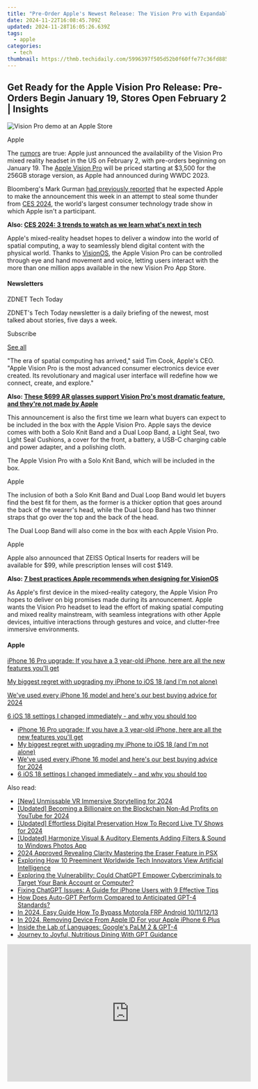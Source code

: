 ```yaml
---
title: "Pre-Order Apple's Newest Release: The Vision Pro with Expandable Storage Options | Learn More on ZDNET"
date: 2024-11-22T16:08:45.709Z
updated: 2024-11-28T16:05:26.639Z
tags:
  - apple
categories:
  - tech
thumbnail: https://thmb.techidaily.com/5996397f505d52b0f60ffe77c36fd8859621590a57dd0707f44eeaa06c560dbc.jpg
---
```


## Get Ready for the Apple Vision Pro Release: Pre-Orders Begin January 19, Stores Open February 2 | Insights

![Vision Pro demo at an Apple Store](https://www.zdnet.com/a/img/resize/ccf7252b549738d6070f5231024fa00e1eac0389/2023/12/20/5a4e07db-97aa-43ec-b123-e170ed6c16be/77e90237-7c03-4f69-953f-2cc91a249160-2880x1620.jpg?auto=webp&width=1280)

Apple

The [rumors](https://www.zdnet.com/article/apples-vision-pro-may-launch-in-february-with-its-most-sophisticated-buying-process-yet/) are true: Apple just announced the availability of the Vision Pro mixed reality headset in the US on February 2, with pre-orders beginning on January 19\. The [Apple Vision Pro](https://www.zdnet.com/article/apple-vision-pro-first-take-3-reasons-this-changes-everything/) will be priced starting at $3,500 for the 256GB storage version, as Apple had announced during WWDC 2023\. 

Bloomberg's Mark Gurman [had previously reported](https://www.zdnet.com/article/apple-expected-to-make-a-big-vision-pro-announcement-any-minute-now/) that he expected Apple to make the announcement this week in an attempt to steal some thunder from [CES 2024](https://www.zdnet.com/collection/ces-2024-whats-next-in-tech/), the world's largest consumer technology trade show in which Apple isn't a participant. 

**Also: [CES 2024: 3 trends to watch as we learn what's next in tech](https://www.zdnet.com/article/ces-2024-3-trends-to-watch/)**

Apple's mixed-reality headset hopes to deliver a window into the world of spatial computing, a way to seamlessly blend digital content with the physical world. Thanks to [VisionOS](https://www.zdnet.com/article/inside-visionos-17-things-developers-need-to-know-right-now/), the Apple Vision Pro can be controlled through eye and hand movement and voice, letting users interact with the more than one million apps available in the new Vision Pro App Store. 

#### Newsletters

ZDNET Tech Today

ZDNET's Tech Today newsletter is a daily briefing of the newest, most talked about stories, five days a week.

 Subscribe

[See all](https://www.zdnet.com/newsletters/)

"The era of spatial computing has arrived," said Tim Cook, Apple's CEO. "Apple Vision Pro is the most advanced consumer electronics device ever created. Its revolutionary and magical user interface will redefine how we connect, create, and explore."

**Also: [These $699 AR glasses support Vision Pro's most dramatic feature, and they're not made by Apple](https://www.zdnet.com/article/these-699-ar-glasses-support-vision-pros-most-dramatic-feature-and-theyre-not-made-by-apple/)**

This announcement is also the first time we learn what buyers can expect to be included in the box with the Apple Vision Pro. Apple says the device comes with both a Solo Knit Band and a Dual Loop Band, a Light Seal, two Light Seal Cushions, a cover for the front, a battery, a USB-C charging cable and power adapter, and a polishing cloth. 

The Apple Vision Pro with a Solo Knit Band, which will be included in the box. 

Apple

The inclusion of both a Solo Knit Band and Dual Loop Band would let buyers find the best fit for them, as the former is a thicker option that goes around the back of the wearer's head, while the Dual Loop Band has two thinner straps that go over the top and the back of the head.

The Dual Loop Band will also come in the box with each Apple Vision Pro.

Apple

Apple also announced that ZEISS Optical Inserts for readers will be available for $99, while prescription lenses will cost $149\. 

**Also: [7 best practices Apple recommends when designing for VisionOS](https://www.zdnet.com/article/7-best-practices-apple-recommends-when-designing-for-visionos/)**

As Apple's first device in the mixed-reality category, the Apple Vision Pro hopes to deliver on big promises made during its announcement. Apple wants the Vision Pro headset to lead the effort of making spatial computing and mixed reality mainstream, with seamless integrations with other Apple devices, intuitive interactions through gestures and voice, and clutter-free immersive environments. 

#### Apple

[iPhone 16 Pro upgrade: If you have a 3 year-old iPhone, here are all the new features you'll get](https://www.zdnet.com/article/iphone-16-pro-and-pro-max-hands-on/ "iPhone 16 Pro upgrade: If you have a 3 year-old iPhone, here are all the new features you'll get")

[My biggest regret with upgrading my iPhone to iOS 18 (and I'm not alone)](https://www.zdnet.com/article/my-biggest-regret-with-upgrading-my-iphone-to-ios-18-and-im-not-alone/ "My biggest regret with upgrading my iPhone to iOS 18 (and I'm not alone)")

[We've used every iPhone 16 model and here's our best buying advice for 2024](https://www.zdnet.com/article/iphone-16-pro-max-buying-advice-2024/ "We've used every iPhone 16 model and here's our best buying advice for 2024")

[6 iOS 18 settings I changed immediately - and why you should too](https://www.zdnet.com/article/6-ios-18-settings-i-changed-immediately-and-why-you-should-too/ "6 iOS 18 settings I changed immediately - and why you should too")

* [iPhone 16 Pro upgrade: If you have a 3 year-old iPhone, here are all the new features you'll get](https://www.zdnet.com/article/iphone-16-pro-and-pro-max-hands-on/ "iPhone 16 Pro upgrade: If you have a 3 year-old iPhone, here are all the new features you'll get")
* [My biggest regret with upgrading my iPhone to iOS 18 (and I'm not alone)](https://www.zdnet.com/article/my-biggest-regret-with-upgrading-my-iphone-to-ios-18-and-im-not-alone/ "My biggest regret with upgrading my iPhone to iOS 18 (and I'm not alone)")
* [We've used every iPhone 16 model and here's our best buying advice for 2024](https://www.zdnet.com/article/iphone-16-pro-max-buying-advice-2024/ "We've used every iPhone 16 model and here's our best buying advice for 2024")
* [6 iOS 18 settings I changed immediately - and why you should too](https://www.zdnet.com/article/6-ios-18-settings-i-changed-immediately-and-why-you-should-too/ "6 iOS 18 settings I changed immediately - and why you should too")

<ins class="adsbygoogle"
     style="display:block"
     data-ad-format="autorelaxed"
     data-ad-client="ca-pub-7571918770474297"
     data-ad-slot="1223367746"></ins>

<ins class="adsbygoogle"
     style="display:block"
     data-ad-client="ca-pub-7571918770474297"
     data-ad-slot="8358498916"
     data-ad-format="auto"
     data-full-width-responsive="true"></ins>

<span class="atpl-alsoreadstyle">Also read:</span>
<div><ul>
<li><a href="https://vp-tips.techidaily.com/new-unmissable-vr-immersive-storytelling-for-2024/"><u>[New] Unmissable VR Immersive Storytelling for 2024</u></a></li>
<li><a href="https://youtube-web.techidaily.com/ed-becoming-a-billionaire-on-the-blockchain-non-ad-profits-on-youtube-for-2024/"><u>[Updated] Becoming a Billionaire on the Blockchain Non-Ad Profits on YouTube for 2024</u></a></li>
<li><a href="https://digital-screen-recording.techidaily.com/updated-effortless-digital-preservation-how-to-record-live-tv-shows-for-2024/"><u>[Updated] Effortless Digital Preservation How To Record Live TV Shows for 2024</u></a></li>
<li><a href="https://fox-direct.techidaily.com/updated-harmonize-visual-and-auditory-elements-adding-filters-and-sound-to-windows-photos-app/"><u>[Updated] Harmonize Visual & Auditory Elements Adding Filters & Sound to Windows Photos App</u></a></li>
<li><a href="https://vp-tips.techidaily.com/2024-approved-revealing-clarity-mastering-the-eraser-feature-in-psx/"><u>2024 Approved Revealing Clarity Mastering the Eraser Feature in PSX</u></a></li>
<li><a href="https://tech-haven.techidaily.com/exploring-how-10-preeminent-worldwide-tech-innovators-view-artificial-intelligence/"><u>Exploring How 10 Preeminent Worldwide Tech Innovators View Artificial Intelligence</u></a></li>
<li><a href="https://tech-haven.techidaily.com/exploring-the-vulnerability-could-chatgpt-empower-cybercriminals-to-target-your-bank-account-or-computer/"><u>Exploring the Vulnerability: Could ChatGPT Empower Cybercriminals to Target Your Bank Account or Computer?</u></a></li>
<li><a href="https://tech-haven.techidaily.com/fixing-chatgpt-issues-a-guide-for-iphone-users-with-9-effective-tips/"><u>Fixing ChatGPT Issues: A Guide for iPhone Users with 9 Effective Tips</u></a></li>
<li><a href="https://tech-haven.techidaily.com/how-does-auto-gpt-perform-compared-to-anticipated-gpt-4-standards/"><u>How Does Auto-GPT Perform Compared to Anticipated GPT-4 Standards?</u></a></li>
<li><a href="https://android-frp.techidaily.com/in-2024-easy-guide-how-to-bypass-motorola-frp-android-10111213-by-drfone-android/"><u>In 2024, Easy Guide How To Bypass Motorola FRP Android 10/11/12/13</u></a></li>
<li><a href="https://apple-account.techidaily.com/in-2024-removing-device-from-apple-id-for-your-apple-iphone-6-plus-by-drfone-ios/"><u>In 2024, Removing Device From Apple ID For your Apple iPhone 6 Plus</u></a></li>
<li><a href="https://tech-haven.techidaily.com/inside-the-lab-of-languages-googles-palm-2-and-gpt-4/"><u>Inside the Lab of Languages: Google's PaLM 2 & GPT-4</u></a></li>
<li><a href="https://tech-haven.techidaily.com/journey-to-joyful-nutritious-dining-with-gpt-guidance/"><u>Journey to Joyful, Nutritious Dining With GPT Guidance</u></a></li>
</ul></div>

<!-- affiliate ads begin -->
<iframe width="560" height="315" src="https://www.youtube.com/embed/it8VkxDUdAc?si=ef6VZWR7kW4P9ikh&autoplay=1" title="YouTube video player" frameborder="0" allow="accelerometer; autoplay; clipboard-write; encrypted-media; gyroscope; picture-in-picture; web-share" referrerpolicy="strict-origin-when-cross-origin" allowfullscreen></iframe>
<!-- affiliate ads end -->

